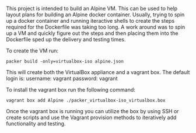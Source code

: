 This project is intended to build an Alpine VM. This can be used to help layout plans for building an Alpine docker container. Usually, trying to spin up a docker container and running iteractive shells to create the steps required for the Dockerfile was taking too long. A work around was to spin up a VM and quickly figure out the steps and then placing them into the Dockerfile sped up the delivery and testing times.

To create the VM run:
```
packer build -only=virtualbox-iso alpine.json
```

This will create both the VirtualBox appliance and a vagrant box. The default login is:
username: vagrant
password: vagrant

To install the vagrant box run the following command:
```
vagrant box add Alpine ./packer_virtualbox-iso_virtualbox.box
```

Once the vagrant box is running you can utilize the box by using SSH or create scripts and use the Vagrant provision methods to iteratively add functionality and testing.